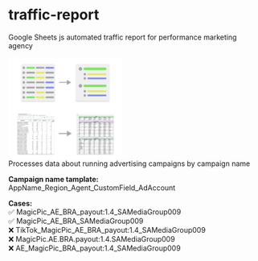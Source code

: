# traffic-report
Google Sheets js automated traffic report for performance marketing agency
<br>

<img src="./readme-slides/concept.png" style="width: 45%; display: flex;"><img src="./readme-slides/description.png" style="width: 45%; display: flex;">
Processes data about running advertising campaigns by campaign name


<b>Campaign name tamplate:</b>
AppName_Region_Agent_CustomField_AdAccount

<b>Cases:</b>
<br>
✅ MagicPic_AE_BRA_payout:1.4_SAMediaGroup009 <br>
✅ MagicPic_AE_BRA_SAMediaGroup009 <br>
❌ TikTok_MagicPic_AE_BRA_payout:1.4_SAMediaGroup009 <br>
❌ MagicPic.AE.BRA.payout:1.4.SAMediaGroup009 <br>
❌ AE_MagicPic_BRA_payout:1.4_SAMediaGroup009 <br>
